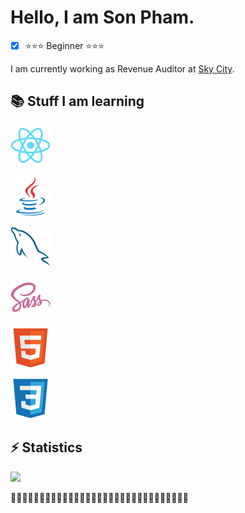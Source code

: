 
# Hello, I am **Son Pham**.

- [x] ⭐⭐⭐ Beginner ⭐⭐⭐


I am currently working as Revenue Auditor at [Sky City](https://www.skycityentertainmentgroup.com/).

## 📚 Stuff I am learning

<a href="https://reactjs.org" target="_blank"><img src="./images/react-original.svg" alt="React" height="64px" /></a>

<a href="https://www.java.com/en" target="_blank"><img src="./images/java-original.svg" alt="Java" height="64px" /></a>

<a href="https://www.mysql.com" target="_blank"><img src="./images/mysql-original.svg" alt="MySQL" height="64px" /></a>

<a href="https://sass-lang.com" target="_blank"><img src="./images/sass-original.svg" alt="Sass" height="64px" /></a>

<a href="https://developer.mozilla.org/en-US/docs/Web/HTML" target="_blank"><img src="./images/html5-original.svg" alt="HTML" height="64px" /></a>

<a href="https://developer.mozilla.org/en-US/docs/Web/CSS" target="_blank"><img src="./images/css3-original.svg" alt="CSS" height="64px" /></a>


## ⚡️ Statistics

<img src="https://github-readme-stats.vercel.app/api?username=son-git-est&show_icons=true&theme=tokyonight" />

🐾🐾🐾🐾🐾🐾🐾🐾🐾🐾🐾🐾🐾🐾🐾🐾🐾🐾🐾🐾🐾🐾🐾🐾🐾🐾🐾🐾🐾🐾🐾
